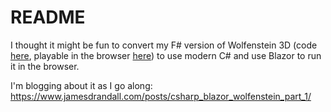 # README

I thought it might be fun to convert my F# version of Wolfenstein 3D (code [here](https://github.com/JamesRandall/fsharp-wolfenstein), playable in the browser [here](https://www.jamesdrandall.com/wolf3d/)) to use modern C# and use Blazor to run it in the browser.

I'm blogging about it as I go along: https://www.jamesdrandall.com/posts/csharp_blazor_wolfenstein_part_1/
